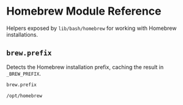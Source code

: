 # Homebrew Module Reference

Helpers exposed by `lib/bash/homebrew` for working with Homebrew installations.

## `brew.prefix`
Detects the Homebrew installation prefix, caching the result in `_BREW_PREFIX`.

```bash
brew.prefix
```

```text
/opt/homebrew
```
